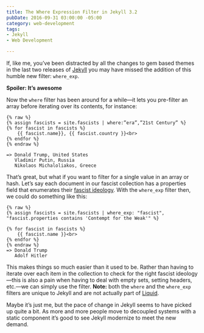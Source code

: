 ```yaml
---
title: The Where Expression Filter in Jekyll 3.2
pubDate: 2016-09-31 03:00:00 -05:00
category: web-development
tags:
- Jekyll
- Web Development

---
```

If, like me, you’ve been distracted by all the changes to gem based themes in the last two releases of [Jekyll](https://jekyllrb.com) you may have missed the addition of this humble new filter: `where_exp`.

**Spoiler: It’s awesome**

Now the `where` filter has been around for a while—it lets you pre-filter an array before iterating over its contents, for  instance:

```liquid
{% raw %}
{% assign fascists = site.fascists | where:”era”,”21st Century” %}
{% for fascist in fascists %}
    {{ fascist.name}}, {{ fascist.country }}<br>
{% endfor %}
{% endraw %}

=> Donald Trump, United States
   Vladimir Putin, Russia
   Nikolaos Michaloliakos, Greece
```

That’s great, but what if you want to filter for a single value in an array or hash. Let’s say each document in our fascist collection has a properties field that enumerates their [fascist ideology](https://en.wikipedia.org/wiki/Definitions_of_fascism). With the `where_exp` filter then, we could do something like this:

```liquid
{% raw %}
{% assign fascists = site.fascists | where_exp: "fascist", "fascist.properties contains 'Contempt for the Weak'" %}

{% for fascist in fascists %}
    {{ fascist.name }}<br>
{% endfor %}
{% endraw %}
=> Donald Trump
   Adolf Hitler
```

This makes things so much easier than it used to be. Rather than having to iterate over each item in the collection to check for the right fascist ideology—this is also a pain when having to deal with empty sets, setting headers, etc.—we can simply use the filter. **Note:** both the `where` and the `where_exp` filters are unique to Jekyll and are not actually part of [Liquid](https://shopify.github.io/liquid/basics/types/).

Maybe it’s just me, but the pace of change in Jekyll seems to have picked up quite a bit. As more and more people move to decoupled systems with a static component it’s good to see Jekyll modernize to meet the new demand.
